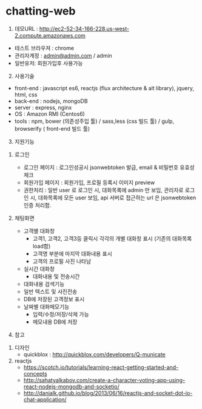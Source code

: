 # chatting-web

1. 데모URL : http://ec2-52-34-166-228.us-west-2.compute.amazonaws.com
  - 테스트 브라우져 : chrome
  - 관리자계정 : admin@admin.com / admin
  - 일반유저: 회원가입후 사용가능
  
2. 사용기술
  - front-end : javascript es6, reactjs (flux architecture & alt library), jquery, html, css
  - back-end : nodejs, mongoDB
  - server : express, nginx
  - OS : Amazon RMI (Centos6)
  - tools : npm, bower (의존성주입 툴) / sass,less (css 빌드 툴) / gulp, browserify ( front-end 빌드 툴)
  
3. 지원기능

  1) 로그인
     - 로그인 페이지 : 로그인성공시 jsonwebtoken 발급, email & 비밀번호 유효성 체크
     - 회원가입 페이지 : 회원가입, 프로필 등록시 이미지 preview
     - 권한처리 : 일반 user 로 로그인 시, 대화목록에 admin 만 보임,
                   관리자로 로그인 시, 대화목록에 모든 user 보임,
                   api 서버로 접근하는 url 은 jsonwebtoken 인증 처리함.

  2) 채팅화면
     - 고객별 대화창
        - 고객1, 고객2, 고객3등 클릭시 각각의 개별 대화창 표시 (기존의 대화목록 load함)
        - 고객명 부분에 마지막 대화내용 표시
        - 고객의 프로필 사진 나타남
     - 실시간 대화창
        - 대화내용 및 전송시간
     - 대화내용 검색기능 
     - 일반 텍스트 및 사진전송
     - DB에 저장된 고객정보 표시
     - 날짜별 대화메모기능
        - 입력/수정/저장/삭제 가능
        - 메모내용 DB에 저장

4. 참고
  1) 디자인 
     - quickblox : http://quickblox.com/developers/Q-municate
  2) reactjs
     - https://scotch.io/tutorials/learning-react-getting-started-and-concepts
     - http://sahatyalkabov.com/create-a-character-voting-app-using-react-nodejs-mongodb-and-socketio/
     - http://danialk.github.io/blog/2013/06/16/reactjs-and-socket-dot-io-chat-application/
